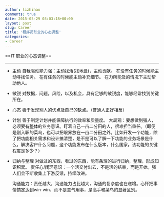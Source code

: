 ```yaml
---
author: lizhihao
comments: true
date: 2015-05-29 03:03:18+00:00
layout: post
slug: Career
title: '程序员职业的心态调整'
categories:
- Career
---
```


==IT 职业的心态调整==

----

*   主动
    自我驱动能力强：主动找活(找地盘)，主动贡献。
    在没有任务的时候能主动寻找任务。
    在有任务的时候能主动补充细节。
    在力所能及的情况下主动帮助他人。
*   敏锐
    对数据，问题，风险，以及机会，具有足够的敏锐度，能够经常找到关键所在。
*   心态
    善于发现别人的优点及自己的缺点。（普通人正好相反）
*   计划
    善于制定计划并能保障执行的效率和质量度。
    大局观：要想做到强人，必须要有整体的业务意识。盯着自己一亩二分田的人，很难担当重任。（即便是刚入职的菜鸟，也可以把眼界放在一亩二分田之外。比如开发一个功能，除了把功能相关需求和设计搞清楚，是不是可以了解一下功能的业务场景是什么，解决客户什么问题，这个功能发布在什么版本，什么国家，该功能的关键程度是多少？）
*   归纳与整理
    对做过的东西，看过的东西，能有条理的进行归纳，整理，形成知识积累。
    责任心/闭环意识：一个活交付出去，不是活的结束，而是开始。强人们会不断收集上下游反馈，持续改进。

    沟通能力：责任越大，沟通能力占比越大，沟通的复杂度也在递增。心怀把事情搞定达到win-win，而不是意气用事，是高手和菜鸟的显著区别。